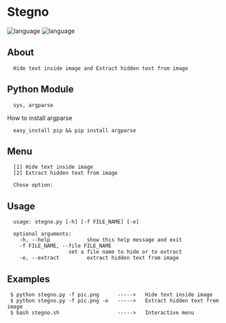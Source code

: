 # Stegno

![language](https://img.shields.io/badge/language-shell-green.svg)
![language](https://img.shields.io/badge/language-python-blue.svg)

## About

      Hide text inside image and Extract hidden text from image

## Python Module
      
      sys, argparse
      
   How to install argparse
      
      easy_install pip && pip install argparse
     
## Menu

      [1] Hide text inside image
      [2] Extract hidden text from image
            
      Chose option:

## Usage

      usage: stegno.py [-h] [-f FILE_NAME] [-e]

      optional arguments:
        -h, --help            show this help message and exit
        -f FILE_NAME, --file FILE_NAME
                        set a file name to hide or to extract
        -e, --extract         extract hidden text from image
 
 ## Examples 

     $ python stegno.py -f pic.png      ----->   Hide text inside image
     $ python stegno.py -f pic.png -e   ----->   Extract hidden text from image
     $ bash stegno.sh                   ----->   Interactive menu
